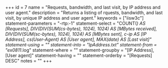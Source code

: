 +++
id = 7
name = "Requests, bandwidth, and last visit, by IP address and user agent."
description = "Returns a listing of rquests, bandwidth, and last visit, by unique IP address and user agent."
keywords = ["iisw3c"]
statement-parameters = "-rtp:-1"
statement-select = "COUNT(*) AS [Requests], DIV(DIV(SUM(cs-bytes), 1024), 1024) AS [MBytes received], DIV(DIV(SUM(sc-bytes), 1024), 1024) AS [MBytes sent], c-ip AS [IP Address], cs(User-Agent) AS [User agent], MAX(date) AS [Last visit]"
statement-using = ""
statement-into = "IpAddress.txt"
statement-from = "ex0811*.log"
statement-where = ""
statement-groupby = "[IP Address], [User agent]"
statement-having = ""
statement-orderby = "[Requests] DESC"
notes = ""
+++

